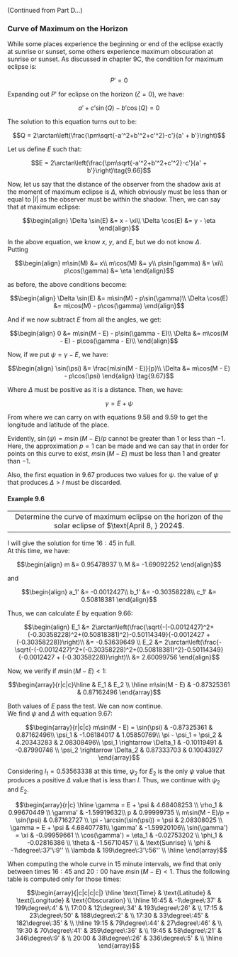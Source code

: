 (Continued from Part D...)
### Curve of Maximum on the Horizon
While some places experience the beginning or end of the eclipse exactly at sunrise or sunset, some others experience maximum obscuration at sunrise or sunset. As discussed in chapter $\text{9C}$, the condition for maximum eclipse is:
```math
P' = 0\tag{9.64}
```
Expanding out $P'$ for eclipse on the horizon ($\zeta = 0$), we have:
```math
a' + c'\sin(Q) -b'\cos(Q) = 0 \tag{9.65}
```
The solution to this equation turns out to be:
```math
Q = 2\arctan\left(\frac{\pm\sqrt{-a'^2+b'^2+c'^2}-c'}{a' + b'}\right)
```
Let us define $E$ such that:
```math
E = 2\arctan\left(\frac{\pm\sqrt{-a'^2+b'^2+c'^2}-c'}{a' + b'}\right)\tag{9.66}
```
Now, let us say that the distance of the observer from the shadow axis at the moment of maximum eclipse is $\Delta$, which obviously must be less than or equal to $|l|$ as the observer must be within the shadow. Then, we can say that at maximum eclipse:
```math
\begin{align}
\Delta \sin(E) &= x - \xi\\
\Delta \cos(E) &= y - \eta
\end{align}
```
In the above equation, we know $x$, $y$, and $E$, but we do not know $\Delta$.\
Putting 
```math
\begin{align}
m\sin(M) &= x\\
m\cos(M) &= y\\
p\sin(\gamma) &= \xi\\
p\cos(\gamma) &= \eta
\end{align}
```
as before, the above conditions become:
```math
\begin{align}
\Delta \sin(E) &= m\sin(M) - p\sin(\gamma)\\
\Delta \cos(E) &= m\cos(M) - p\cos(\gamma)
\end{align}
```
And if we now subtract $E$ from all the angles, we get:
```math
\begin{align}
0 &= m\sin(M - E) - p\sin(\gamma - E)\\
\Delta &= m\cos(M - E) - p\cos(\gamma - E)\\
\end{align}
```
Now, if we put $\psi = \gamma - E$, we have:
```math
\begin{align}
\sin(\psi) &= \frac{m\sin(M - E)}{p}\\
\Delta &= m\cos(M - E) - p\cos(\psi)
\end{align} \tag{9.67}
```
Where $\Delta$ must be positive as it is a distance.
Then, we have:
```math
\gamma = E + \psi \tag{9.68}
```
From where we can carry on with equations $9.58$ and $9.59$ to get the longitude and latitude of the place.

Evidently, $\sin(\psi) = m\sin(M - E)/p$ cannot be greater than $1$ or less than $-1$. Here, the approximation $p = 1$ can be made and we can say that in order for points on this curve to exist, $m\sin(M - E)$ must be less than $1$ and greater than $-1$.

Also, the first equation in $9.67$ produces two values for $\psi$. the value of $\psi$ that produces $\Delta > l$ must be discarded.
#### Example 9.6
<div align="center">
<table>
<tbody>
<td align="center">
<img width="2000" height="0"><br>
Determine the curve of maximum eclipse on the horizon of the solar eclipse of $\text{April 8, } 2024$.
<img width="2000" height="0">
</td>
</tbody>
</table>
</div>

I will give the solution for time $16:45$ in full.\
At this time, we have:
```math
\begin{align}
m &= 0.95478937 \\
M &= -1.69092252
\end{align}
```
and
```math
\begin{align}
a_1' &= -0.0012427\\
b_1' &= -0.30358228\\
c_1' &= 0.50818381
\end{align}
```
Thus, we can calculate $E$ by equation $9.66$:
```math
\begin{align}
E_1 &= 2\arctan\left(\frac{\sqrt{-(-0.0012427)^2+(-0.30358228)^2+(0.50818381)^2}-0.50114349}{-0.0012427 + (-0.30358228)}\right)\\
&= -0.53639649 \\
E_2 &= 2\arctan\left(\frac{-\sqrt{-(-0.0012427)^2+(-0.30358228)^2+(0.50818381)^2}-0.50114349}{-0.0012427 + (-0.30358228)}\right)\\
&= 2.60099756
\end{align}
```
Now, we verify if $m\sin(M - E) < 1$:
```math
\begin{array}{r|c|c}\hline  & E_1 & E_2 \\ \hline
m\sin(M - E) & -0.87325361 & 0.87162496
\end{array}
```
Both values of $E$ pass the test. We can now continue.\
We find $\psi$ and $\Delta$ with equation $9.67$:
```math
\begin{array}{r|c|c} 
m\sin(M - E) = \sin(\psi) & -0.87325361 & 0.87162496\\
\psi_1 & -1.06184017 & 1.05850769\\
\pi - \psi_1 = \psi_2 & 4.20343283 & 2.08308496\\
\psi_1 \rightarrow \Delta_1 & -0.10119491 & -0.87990746 \\
\psi_2 \rightarrow \Delta_2 & 0.87333703 & 0.10043927
\end{array}
```
Considering $l_1 = 0.53563338$ at this time, $\psi_2$ for $E_2$ is the only $\psi$ value that produces a positive $\Delta$ value that is less than $l$. Thus, we continue with $\psi_2$ and $E_2$.
```math
\begin{array}{r|c} \hline
\gamma = E + \psi & 4.68408253 \\
\rho_1 & 0.99670449 \\
\gamma' & -1.59919632\\
p & 0.99999735 \\
m\sin(M - E)/p = \sin(\psi) & 0.87162727 \\
\pi - \arcsin(\sin(\psi)) = \psi & 2.08308025 \\
\gamma = E + \psi & 4.68407781\\
\gamma' & -1.59920106\\
\sin(\gamma') = \xi & -0.99959661 \\
\cos(\gamma') = \eta_1 & -0.02753202 \\
\phi_1 & -0.02816386 \\
\theta & -1.56710457 \\
 & \text{Sunrise} \\
\phi & -1\degree\:37'\:9'' \\
\lambda & 199\degree\:3'\:56'' \\ \hline
\end{array}
```
When computing the whole curve in $15$ minute intervals, we find that only between times $16:45$ and $20:00$ have $m\sin(M - E) < 1$. 
Thus the following table is computed only for those times:
```math
\begin{array}{|c|c|c|c|} \hline \text{Time} & \text{Latitude} & \text{Longitude} & \text{Obscuration} \\ \hline
16:45 & -1\degree\:37' & 199\degree\:4' & \\
17:00 & 12\degree\:34' & 193\degree\:26' & \\
17:15 & 23\degree\:50' & 188\degree\:2' & \\
17:30 & 33\degree\:45' & 182\degree\:35' & \\ \hline
19:15 & 79\degree\:44' & 27\degree\:46' & \\
19:30 & 70\degree\:41' & 359\degree\:36' & \\
19:45 & 58\degree\:21' & 346\degree\:9' & \\
20:00 & 38\degree\:26' & 336\degree\:5' & \\ \hline
\end{array}
```
